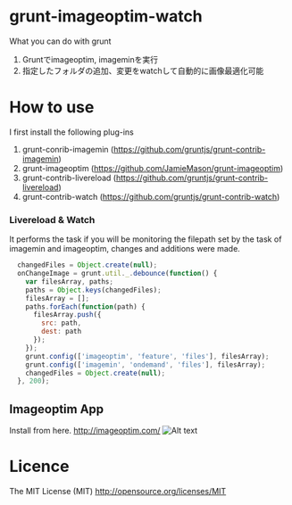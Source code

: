 grunt-imageoptim-watch
======================
What you can do with grunt

1. Gruntでimageoptim, imageminを実行
2. 指定したフォルダの追加、変更をwatchして自動的に画像最適化可能

How to use
======================
I first install the following plug-ins

1. grunt-conrib-imagemin
(https://github.com/gruntjs/grunt-contrib-imagemin)
2. grunt-imageoptim
(https://github.com/JamieMason/grunt-imageoptim)
3. grunt-contrib-livereload
(https://github.com/gruntjs/grunt-contrib-livereload)
4. grunt-contrib-watch
(https://github.com/gruntjs/grunt-contrib-watch)

### Livereload & Watch
It performs the task if you will be monitoring the filepath set by the task of imagemin and imageoptim, changes and additions were made.

```JavaScript:Gruntfile.js
  changedFiles = Object.create(null);
  onChangeImage = grunt.util._.debounce(function() {
    var filesArray, paths;
    paths = Object.keys(changedFiles);
    filesArray = [];
    paths.forEach(function(path) {
      filesArray.push({
        src: path,
        dest: path
      });
    });
    grunt.config(['imageoptim', 'feature', 'files'], filesArray);
    grunt.config(['imagemin', 'ondemand', 'files'], filesArray);
    changedFiles = Object.create(null);
  }, 200);
```

Imageoptim App
----------------------
Install from here.
http://imageoptim.com/
![Alt text](https://raw.github.com/tanamako/grunt-imageoptim-watch/master/assets/images/imageoptim.png)

Licence
======================

The MIT License (MIT)
http://opensource.org/licenses/MIT